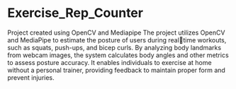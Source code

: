 # Exercise_Rep_Counter
Project created using OpenCV and Mediapipe
The project utilizes OpenCV and MediaPipe to estimate the posture of users during realtime workouts, such as squats, push-ups, and bicep curls. By analyzing body landmarks from webcam images, the system calculates body angles and other metrics to assess posture accuracy. It enables individuals to exercise at home without a personal trainer, providing feedback to maintain proper form and prevent injuries. 

